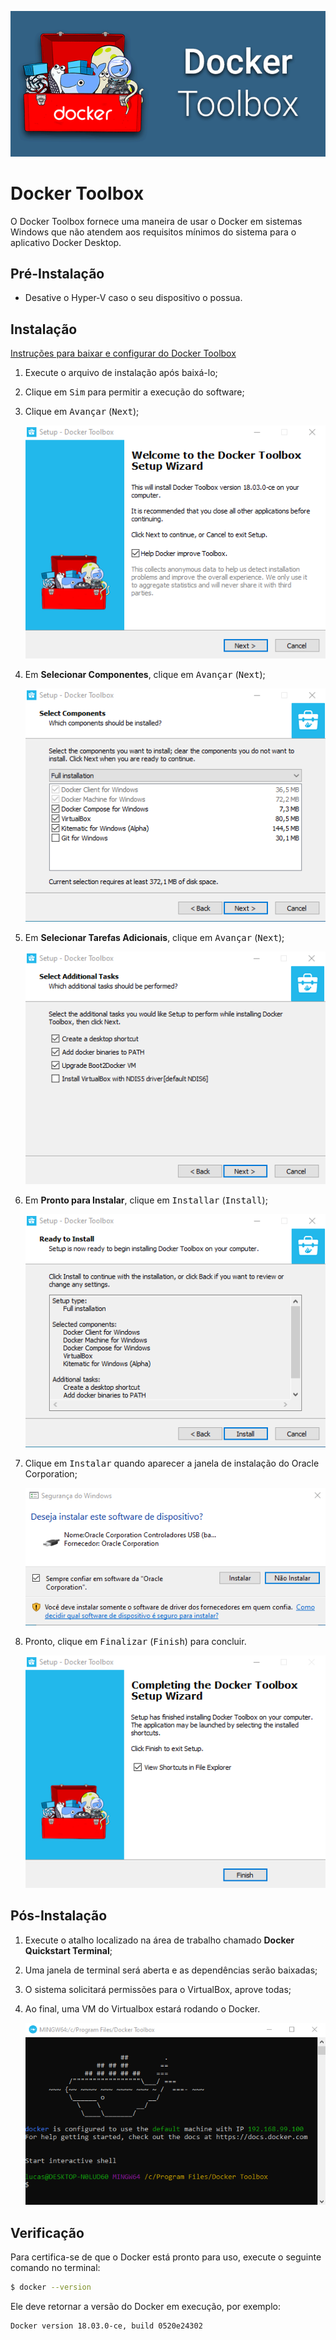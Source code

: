 ![Docker Toolbox](./images/toolbox.png)

# Docker Toolbox

O Docker Toolbox fornece uma maneira de usar o Docker em sistemas Windows que não atendem aos requisitos mínimos do sistema para o aplicativo Docker Desktop.

## Pré-Instalação

- Desative o Hyper-V caso o seu dispositivo o possua.

## Instalação

[Instruções para baixar e configurar do Docker Toolbox](https://docs.docker.com/v17.12/toolbox/toolbox_install_windows/)

1. Execute o arquivo de instalação após baixá-lo;
2. Clique em <kbd>Sim</kbd> para permitir a execução do software;
3. Clique em <kbd>Avançar</kbd> (<kbd>Next</kbd>);

    ![Welcome](./images/welcome.png)

4. Em __Selecionar Componentes__, clique em <kbd>Avançar</kbd> (<kbd>Next</kbd>);

    ![Components](./images/components.png)

5. Em __Selecionar Tarefas Adicionais__, clique em <kbd>Avançar</kbd> (<kbd>Next</kbd>);

    ![Tasks](./images/tasks.png)

6. Em __Pronto para Instalar__, clique em <kbd>Installar</kbd> (<kbd>Install</kbd>);

    ![Ready](./images/ready.png)

7. Clique em <kbd>Instalar</kbd> quando aparecer a janela de instalação do Oracle Corporation;

    ![Permission](./images/permission.png)

8. Pronto, clique em <kbd>Finalizar</kbd> (<kbd>Finish</kbd>) para concluir.

    ![Finish](./images/finish.png)

## Pós-Instalação

1. Execute o atalho localizado na área de trabalho chamado __Docker Quickstart Terminal__;
2. Uma janela de terminal será aberta e as dependências serão baixadas;
3. O sistema solicitará permissões para o VirtualBox, aprove todas;
4. Ao final, uma VM do Virtualbox estará rodando o Docker.

    ![Terminal](./images/terminal.png)

## Verificação

Para certifica-se de que o Docker está pronto para uso, execute o seguinte comando no terminal:

```bash
$ docker --version
```

Ele deve retornar a versão do Docker em execução, por exemplo:

```bash
Docker version 18.03.0-ce, build 0520e24302
```

